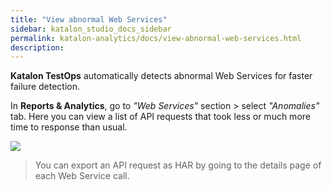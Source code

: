 ```yaml
---
title: "View abnormal Web Services"
sidebar: katalon_studio_docs_sidebar
permalink: katalon-analytics/docs/view-abnormal-web-services.html 
description: 
---
```

**Katalon TestOps** automatically detects abnormal Web Services for faster failure detection.

In **Reports & Analytics**, go to *"Web Services"* section > select *"Anomalies"* tab. Here you can view a list of API requests that took less or much more time to response than usual.

<img src="https://github.com/katalon-studio/docs-images/raw/master/katalon-analytics/docs/view-abnormal-web-services/abnormal-webservices.png" width="" height="">


> You can export an API request as HAR by going to the details page of each Web Service call.


